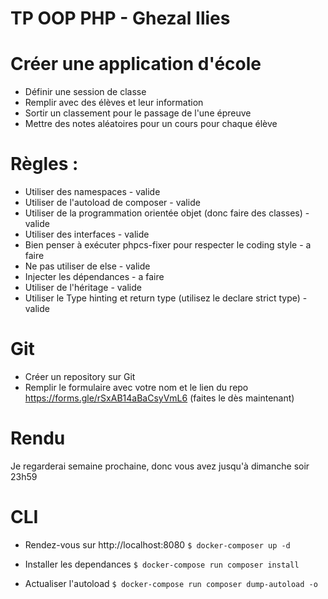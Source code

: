 # TP OOP PHP - Ghezal Ilies

# Créer une application d'école
- Définir une session de classe
- Remplir avec des élèves et leur information
- Sortir un classement pour le passage de l'une épreuve
- Mettre des notes aléatoires pour un cours pour chaque élève

# Règles :
- Utiliser des namespaces - valide
- Utiliser de l'autoload de composer - valide
- Utiliser de la programmation orientée objet (donc faire des classes) - valide
- Utiliser des interfaces - valide
- Bien penser à exécuter phpcs-fixer pour respecter le coding style - a faire 
- Ne pas utiliser de else - valide
- Injecter les dépendances - a faire 
- Utiliser de l'héritage - valide 
- Utiliser le Type hinting et return type (utilisez le declare strict type) - valide

# Git
- Créer un repository sur Git
- Remplir le formulaire avec votre nom et le lien du repo https://forms.gle/rSxAB14aBaCsyVmL6 (faites le dès maintenant)

# Rendu
Je regarderai semaine prochaine, donc vous avez jusqu'à dimanche soir 23h59

# CLI
- Rendez-vous sur http://localhost:8080
```$ docker-composer up -d```

- Installer les dependances
```$ docker-compose run composer install```

- Actualiser l'autoload
```$ docker-compose run composer dump-autoload -o```
